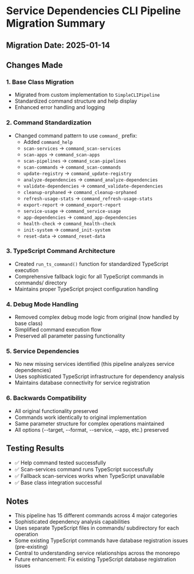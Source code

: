 # Service Dependencies CLI Pipeline Migration Summary

## Migration Date: 2025-01-14

## Changes Made

### 1. Base Class Migration
- Migrated from custom implementation to `SimpleCLIPipeline`
- Standardized command structure and help display
- Enhanced error handling and logging

### 2. Command Standardization
- Changed command pattern to use `command_` prefix:
  - Added `command_help`
  - `scan-services` → `command_scan-services`
  - `scan-apps` → `command_scan-apps`
  - `scan-pipelines` → `command_scan-pipelines`
  - `scan-commands` → `command_scan-commands`
  - `update-registry` → `command_update-registry`
  - `analyze-dependencies` → `command_analyze-dependencies`
  - `validate-dependencies` → `command_validate-dependencies`
  - `cleanup-orphaned` → `command_cleanup-orphaned`
  - `refresh-usage-stats` → `command_refresh-usage-stats`
  - `export-report` → `command_export-report`
  - `service-usage` → `command_service-usage`
  - `app-dependencies` → `command_app-dependencies`
  - `health-check` → `command_health-check`
  - `init-system` → `command_init-system`
  - `reset-data` → `command_reset-data`

### 3. TypeScript Command Architecture
- Created `run_ts_command()` function for standardized TypeScript execution
- Comprehensive fallback logic for all TypeScript commands in commands/ directory
- Maintains proper TypeScript project configuration handling

### 4. Debug Mode Handling
- Removed complex debug mode logic from original (now handled by base class)
- Simplified command execution flow
- Preserved all parameter passing functionality

### 5. Service Dependencies
- No new missing services identified (this pipeline analyzes service dependencies)
- Uses sophisticated TypeScript infrastructure for dependency analysis
- Maintains database connectivity for service registration

### 6. Backwards Compatibility
- All original functionality preserved
- Commands work identically to original implementation
- Same parameter structure for complex operations maintained
- All options (--target, --format, --service, --app, etc.) preserved

## Testing Results
- ✅ Help command tested successfully
- ✅ Scan-services command runs TypeScript successfully
- ✅ Fallback scan-services works when TypeScript unavailable
- ✅ Base class integration successful

## Notes
- This pipeline has 15 different commands across 4 major categories
- Sophisticated dependency analysis capabilities
- Uses separate TypeScript files in commands/ subdirectory for each operation
- Some existing TypeScript commands have database registration issues (pre-existing)
- Central to understanding service relationships across the monorepo
- Future enhancement: Fix existing TypeScript database registration issues